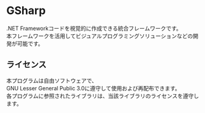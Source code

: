 # GSharp
.NET Frameworkコードを視覚的に作成できる統合フレームワークです。  
本フレームワークを活用してビジュアルプログラミングソリューションなどの開発が可能です。

## ライセンス
本プログラムは自由ソフトウェアで、  
GNU Lesser General Public 3.0に遵守して使用および再配布できます。  
各プログラムに参照されたライブラリは、当該ライブラリのライセンスを遵守します。
